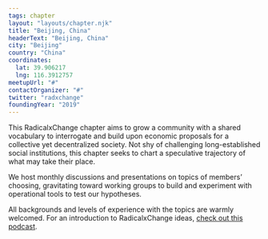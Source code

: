 ```yaml
---
tags: chapter
layout: "layouts/chapter.njk"
title: "Beijing, China"
headerText: "Beijing, China"
city: "Beijing"
country: "China"
coordinates:
  lat: 39.906217
  lng: 116.3912757
meetupUrl: "#"
contactOrganizer: "#"
twitter: "radxchange"
foundingYear: "2019"
---
```


This RadicalxChange chapter aims to grow a community with a shared vocabulary to interrogate and build upon economic proposals for a collective yet decentralized society. Not shy of challenging long-established social institutions, this chapter seeks to chart a speculative trajectory of what may take their place.

We host monthly discussions and presentations on topics of members’ choosing, gravitating toward working groups to build and experiment with operational tools to test our hypotheses.

All backgrounds and levels of experience with the topics are warmly welcomed. For an introduction to RadicalxChange ideas, [check out this podcast](https://80000hours.org/podcast/episodes/glen-weyl-radically-reforming-capitalism-and-democracy/).
